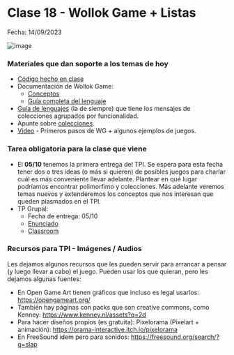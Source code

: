 # Clase 18 - Wollok Game + Listas

Fecha: 14/09/2023

![image](https://github.com/pdepjm/bitacoras/assets/48812037/74506bcc-7a19-47f0-b58f-42a5e74c7636)

### Materiales que dan soporte a los temas de hoy

- [Código hecho en clase](https://github.com/pdepjm/2023-o-clase18)
- Documentación de Wollok Game:
  - [Conceptos](https://www.wollok.org/documentacion/conceptos/)
  - [Guía completa del lenguaje](https://www.wollok.org/documentacion/wollokdoc/)
- [Guía de lenguajes](https://docs.google.com/document/u/1/d/e/2PACX-1vTlLkakSbp6ubcIq00PU4-Z96tg8CUSc8bO793_uftmiGjfkSn7Ug-F_y0-ieIWG6aWfuoHLJrRL8Fd/pub) (la de siempre) que tiene los mensajes de colecciones agrupados por funcionalidad.
- Apunte sobre [colecciones](https://docs.google.com/document/d/1HiYxLswd4O0MBqnT3jGo2K9e_4FE73RXF_lf8NWVOSE/edit#heading=h.iehg2xjvol3w).
- [Video](https://www.youtube.com/watch?v=Kc9W7u1wg2Y&ab_channel=LucasSpigariol) - Primeros pasos de WG + algunos ejemplos de juegos.

### Tarea obligatoria para la clase que viene 

- El **05/10** tenemos la primera entrega del TPI. Se espera para esta fecha tener dos o tres ideas (o más si quieren) de posibles juegos para charlar cuál es más conveniente llevar adelante. Plantear en qué lugar podríamos encontrar polimorfimo y colecciones. Más adelante veremos temas nuevos y extenderemos los conceptos que nos interesan que queden plasmados en el TPI.
- TP Grupal:
  - Fecha de entrega: 05/10
  - [Enunciado](https://docs.google.com/document/d/1a6zCfKNGL0GbdcvZiA1gdZmtGPZwzDzuvtck7tNDc3Y/edit)
  - [Classroom](https://classroom.github.com/a/AwuZVai5)


### Recursos para TPI - Imágenes / Audios

Les dejamos algunos recursos que les pueden servir para arrancar a pensar (y luego llevar a cabo) el juego. Pueden usar los que quieran, pero les dejamos algunas fuentes:
- En Open Game Art tienen gráficos que incluso es legal usarlos: https://opengameart.org/
- También hay páginas con packs que son creative commons, como Kenney: https://www.kenney.nl/assets?q=2d
- Para hacer diseños propios (es gratuita): Pixelorama (Pixelart + animación): 
https://orama-interactive.itch.io/pixelorama
- En FreeSound idem pero para sonidos: https://freesound.org/search/?q=slap
